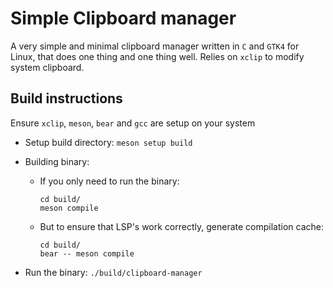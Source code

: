 # Simple Clipboard manager
A very simple and minimal clipboard manager written in `C` and `GTK4` for Linux, that does one thing
and one thing well. Relies on `xclip` to modify system clipboard.

## Build instructions
Ensure `xclip`, `meson`, `bear` and `gcc` are setup on your system

- Setup build directory:
    ```meson setup build```

- Building binary:
    - If you only need to run the binary:
        ```
        cd build/
        meson compile
        ```

    - But to ensure that LSP's work correctly, generate compilation cache:
        ```
        cd build/
        bear -- meson compile
        ```

- Run the binary:
  ```./build/clipboard-manager```






